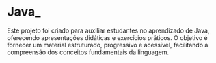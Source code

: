 # Java_
Este projeto foi criado para auxiliar estudantes no aprendizado de Java, oferecendo apresentações didáticas e exercícios práticos. O objetivo é fornecer um material estruturado, progressivo e acessível, facilitando a compreensão dos conceitos fundamentais da linguagem.
